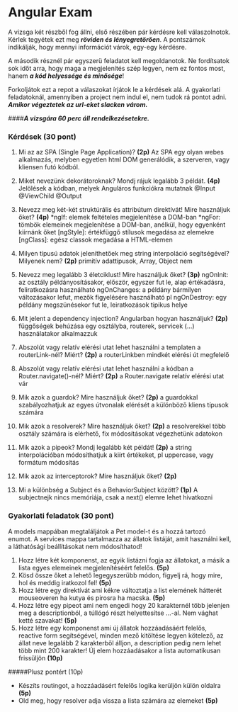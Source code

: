 # Angular Exam

A vizsga két részből fog állni, első részében pár kérdésre kell válaszolnotok. 
Kérlek tegyétek ezt meg **_röviden és lényegretörően_**. A pontszámok indikálják, hogy mennyi információt várok, 
egy-egy kérdésre.

A második résznél pár egyszerü feladatot kell megoldanotok. Ne fordítsatok sok időt arra, 
hogy maga a megjelenítés szép legyen, nem ez fontos most, hanem **_a kód helyessége és minősége_**!

Forkoljátok ezt a repot a válaszokat írjátok le a kérdések alá. 
A gyakorlati feladatoknál, amennyiben a project nem indul el, nem tudok rá pontot adni.
**_Amikor végeztetek az url-eket slacken várom._**

####**_A vizsgára 60 perc áll rendelkezésetekre._**

### Kérdések (30 pont)

1) Mi az az SPA (Single Page Application)? **(2p)**
    Az SPA egy olyan webes alkalmazás, melyben egyetlen html DOM generálódik, a szerveren, vagy kliensen futó kódból.
    
2) Miket nevezünk dekorátoroknak? Mondj rájuk legalább 3 példát. **(4p)**
    Jelölések a kódban, melyek Anguláros funkciókra mutatnak
    @Input
    @ViewChild
    @Output
    
3) Nevezz meg két-két struktúrális és attribútum direktívát! Mire használjuk őket? **(4p)**
    *ngIf: elemek feltételes megjelenítése a DOM-ban
    *ngFor: tömbök elemeinek megjelenítése a DOM-ban, anélkül, hogy egyenként kiírnánk őket
    [ngStyle]: értékfüggő stílusok megadása az elemekre
    [ngClass]: egész classok megadása a HTML-elemen
    
4) Milyen típusú adatok jeleníthetőek meg string interpoláció segítségével? Milyenek nem? **(2p)**
    primitív adattípusok, Array, Object nem
    
5) Nevezz meg legalább 3 életciklust! Mire használjuk őket? **(3p)**
    ngOnInit: az osztály példányosításakor, először, egyszer fut le, alap értékadásra, feliratkozásra használható
    ngOnChanges: a példány bármilyen változásakor lefut, mezők figyelésére használható pl
    ngOnDestroy: egy példány megszünésekor fut le, leiratkozások tipikus helye
    
6) Mit jelent a dependency injection? Angularban hogyan használjuk? **(2p)**
    függőségek behúzása egy osztályba, routerek, servicek (...) használatakor alkalmazzuk
    
7) Abszolút vagy relatív elérési utat lehet használni a templaten a routerLink-nél? Miért? **(2p)**
    a routerLinkben mindkét elérési út megfelelő
    
8) Abszolút vagy relatív elérési utat lehet használni a kódban a Router.navigate()-nél? Miért? **(2p)**
    a Router.navigate relatív elérési utat vár
9) Mik azok a guardok? Mire használjuk őket? **(2p)**
    a guardokkal szabályozhatjuk az egyes útvonalak elérését a különböző kliens típusok számára
    
10) Mik azok a resolverek? Mire használjuk őket? **(2p)**
    a resolverekkel több osztály számára is elérhető, fix módosításokat végezhetünk adatokon
    
11) Mik azok a pipeok? Mondj legalább két példát! **(2p)**
    a string interpolációban módosíthatjuk a kiírt értékeket, pl uppercase, vagy formátum módosítás
    
12) Mik azok az interceptorok? Mire használjuk őket? **(2p)**    
13) Mi a különbség a Subject és a BehaviorSubject között? **(1p)**
    A subjectnejk nincs memóriája, csak a next() elemre lehet hivatkozni

### Gyakorlati feladatok (30 pont)
A models mappában megtaláljátok a Pet model-t és a hozzá tartozó enumot. 
A services mappa tartalmazza az állatok listáját, amit használni kell, a láthatósági beállításokat nem módosíthatod!
1) Hozz létre két komponenst, az egyik listázni fogja az állatokat, 
a másik a lista egyes elemeinek megjelenítéséért felelős. **(5p)**
2) Kösd össze őket a lehető legegyszerübb módon, figyelj rá, hogy mire, hol és meddig iratkozol fel! **(5p)**
3) Hozz létre egy direktívát ami kékre változtatja a list 
elemének hátterét mouseoveren ha kutya és pirosra ha macska. **(5p)**
4) Hozz létre egy pipeot ami nem engedi hogy 20 karakternél több jelenjen meg a descriptionból, 
a túllógó részt helyettesítse ...-al. Nem vághat ketté szavakat! **(5p)**
5) Hozz létre egy komponenst ami új állatok hozzáadásáért felelős, reactive form segítségével,
 minden mező kitöltése legyen kötelező, az állat neve legalább 2 karakterből álljon, a description pedig nem lehet több mint 200 karakter! 
 Új elem hozzáadásakor a lista automatikusan frissüljön **(10p)** 

#####Plusz pontért (10p)
- Készíts routingot, a hozzáadásért felelős logika kerüljön külön oldalra **(5p)**
- Old meg, hogy resolver adja vissza a lista számára az elemeket **(5p)**
